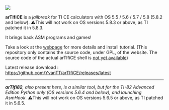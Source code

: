 ![](images/artifice.gif)
  
**arTIfiCE** is a _jailbreak_ for TI CE calculators with OS 5.5 / 5.6 / 5.7 / 5.8 (5.8.2 and below).
⚠️This will not work on OS versions 5.8.3 or above, as TI patched it in 5.8.3.

It brings back ASM programs and games!

Take a look at the [webpage](https://yvantt.github.io/arTIfiCE/) for more details and install tutorial.
(This repository only contains the source code, under GPL, of the website. The source code of the actual arTIfiCE shell is [not yet available](https://github.com/YvanTT/arTIfiCE/blob/master/src/not_yet.txt))

Latest release download : https://github.com/YvanTT/arTIfiCE/releases/latest

---

_**arTIfi82**, also present here, is a similar tool, but for the TI-82 Advanced Edition Python only (OS versions 5.6.4 and below), and launching AsmHook._
⚠️This will not work on OS versions 5.6.5 or above, as TI patched it in 5.6.5.
